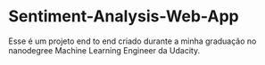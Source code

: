 # Sentiment-Analysis-Web-App
Esse é um projeto end to end criado durante a minha graduação no nanodegree Machine Learning Engineer da Udacity.
